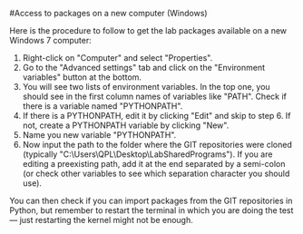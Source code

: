 #Access to packages on a new computer (Windows)

Here is the procedure to follow to get the lab packages available on a new Windows 7 computer:

1. Right-click on "Computer" and select "Properties".
2. Go to the "Advanced settings" tab and click on the "Environment variables" button at the bottom.
3. You will see two lists of environment variables. In the top one, you should see in the first column names of variables like "PATH". Check if there is a variable named "PYTHONPATH". 
4. If there is a PYTHONPATH, edit it by clicking "Edit" and skip to step 6. If not, create a PYTHONPATH variable by clicking "New".
5. Name you new variable "PYTHONPATH".
6. Now input the path to the folder where the GIT repositories were cloned (typically "C:\Users\QPL\Desktop\LabSharedPrograms\"). If you are editing a preexisting path, add it at the end separated by a semi-colon (or check other variables to see which separation character you should use).

You can then check if you can import packages from the GIT repositories in Python, but remember to restart the terminal in which you are doing the test — just restarting the kernel might not be enough. 